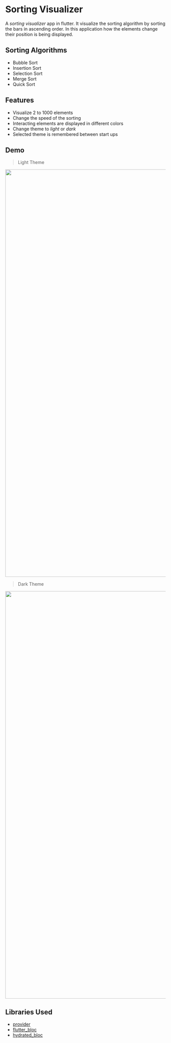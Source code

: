 # Sorting Visualizer 

A *sorting visualizer* app in flutter. It visualize the sorting algorithm by sorting the bars
in ascending order. In this application how the elements change their position is being displayed.

## Sorting Algorithms

- Bubble Sort
- Insertion Sort
- Selection Sort
- Merge Sort
- Quick Sort

## Features

- Visualize 2 to 1000 elements
- Change the speed of the sorting
- Interacting elements are displayed in different colors
- Change theme to *light* or *dark*
- Selected theme is remembered between start ups

## Demo

> Light Theme

<p align="center">
    <img width="1280" alt="2022-10-13 (17)" src="https://user-images.githubusercontent.com/76739126/206860963-eda67a63-3f6a-4f2e-a42f-1a41eeef2c23.png">
</p>

> Dark Theme

<p align="center">
    <img width="1280" alt="2022-10-13 (4)" src="https://user-images.githubusercontent.com/76739126/206860980-7aaf6114-58ff-41c4-9833-9f403d901cee.png">
</p>

## Libraries Used
- [provider](https://pub.dev/packages/provider)
- [flutter_bloc](https://pub.dev/packages/flutter_bloc)
- [hydrated_bloc](https://pub.dev/packages/hydrated_bloc)

 
